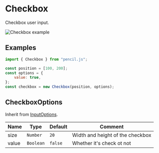 # Checkbox

Checkbox user input.

![Checkbox example](../../../media/examples/checkbox.png)


## Examples

```js
import { Checkbox } from "pencil.js";

const position = [100, 200];
const options = {
    value: true,
};
const checkbox = new Checkbox(position, options);
```

## CheckboxOptions
Inherit from [InputOptions](../input/readme.md#inputoptions).

| Name  | Type      | Default | Comment                          |
|-------|-----------|---------|----------------------------------|
| size  | `Number`  | `20`    | Width and height of the checkbox |
| value | `Boolean` | `false` | Whether it's check ot not        |
